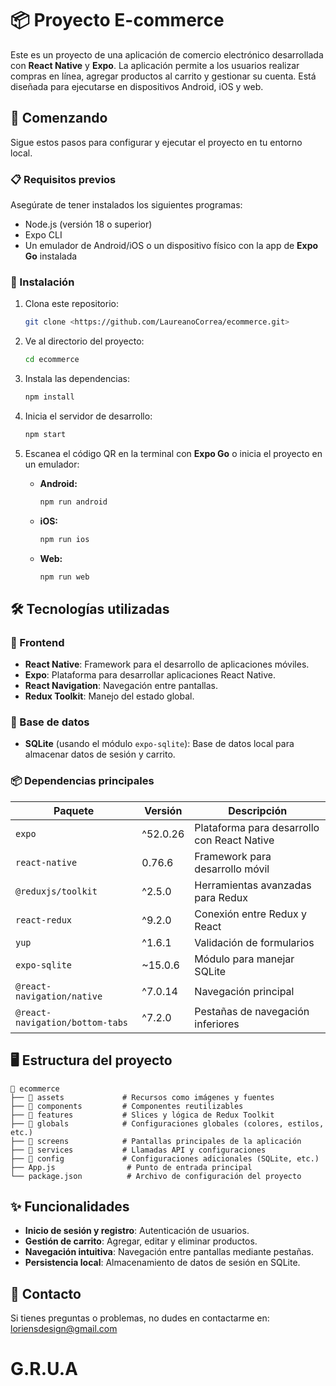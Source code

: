 # 📦 Proyecto E-commerce

Este es un proyecto de una aplicación de comercio electrónico desarrollada con **React Native** y **Expo**. La aplicación permite a los usuarios realizar compras en línea, agregar productos al carrito y gestionar su cuenta. Está diseñada para ejecutarse en dispositivos Android, iOS y web.

## 🚀 Comenzando

Sigue estos pasos para configurar y ejecutar el proyecto en tu entorno local.

### 📋 Requisitos previos

Asegúrate de tener instalados los siguientes programas:

- Node.js (versión 18 o superior)
- Expo CLI
- Un emulador de Android/iOS o un dispositivo físico con la app de **Expo Go** instalada

### 🔧 Instalación

1. Clona este repositorio:

   ```bash
   git clone <https://github.com/LaureanoCorrea/ecommerce.git>
   ```

2. Ve al directorio del proyecto:

   ```bash
   cd ecommerce
   ```

3. Instala las dependencias:

   ```bash
   npm install
   ```

4. Inicia el servidor de desarrollo:

   ```bash
   npm start
   ```

5. Escanea el código QR en la terminal con **Expo Go** o inicia el proyecto en un emulador:

   - **Android:**
     ```bash
     npm run android
     ```
   - **iOS:**
     ```bash
     npm run ios
     ```
   - **Web:**
     ```bash
     npm run web
     ```

## 🛠️ Tecnologías utilizadas

### 📱 Frontend

- **React Native**: Framework para el desarrollo de aplicaciones móviles.
- **Expo**: Plataforma para desarrollar aplicaciones React Native.
- **React Navigation**: Navegación entre pantallas.
- **Redux Toolkit**: Manejo del estado global.

### 📂 Base de datos

- **SQLite** (usando el módulo `expo-sqlite`): Base de datos local para almacenar datos de sesión y carrito.

### 📦 Dependencias principales

| Paquete                         | Versión  | Descripción                                 |
| ------------------------------- | -------- | ------------------------------------------- |
| `expo`                          | ^52.0.26 | Plataforma para desarrollo con React Native |
| `react-native`                  | 0.76.6   | Framework para desarrollo móvil             |
| `@reduxjs/toolkit`              | ^2.5.0   | Herramientas avanzadas para Redux           |
| `react-redux`                   | ^9.2.0   | Conexión entre Redux y React                |
| `yup`                           | ^1.6.1   | Validación de formularios                   |
| `expo-sqlite`                   | ~15.0.6  | Módulo para manejar SQLite                  |
| `@react-navigation/native`      | ^7.0.14  | Navegación principal                        |
| `@react-navigation/bottom-tabs` | ^7.2.0   | Pestañas de navegación inferiores           |

## 🖥️ Estructura del proyecto

```
📂 ecommerce
├── 📂 assets             # Recursos como imágenes y fuentes
├── 📂 components         # Componentes reutilizables
├── 📂 features           # Slices y lógica de Redux Toolkit
├── 📂 globals            # Configuraciones globales (colores, estilos, etc.)
├── 📂 screens            # Pantallas principales de la aplicación
├── 📂 services           # Llamadas API y configuraciones
├── 📂 config             # Configuraciones adicionales (SQLite, etc.)
├── App.js                # Punto de entrada principal
└── package.json          # Archivo de configuración del proyecto
```

## ✨ Funcionalidades

- **Inicio de sesión y registro**: Autenticación de usuarios.
- **Gestión de carrito**: Agregar, editar y eliminar productos.
- **Navegación intuitiva**: Navegación entre pantallas mediante pestañas.
- **Persistencia local**: Almacenamiento de datos de sesión en SQLite.

## 📧 Contacto

Si tienes preguntas o problemas, no dudes en contactarme en: [loriensdesign@gmail.com](mailto:loriensdesign@gmail.com)
# G.R.U.A
